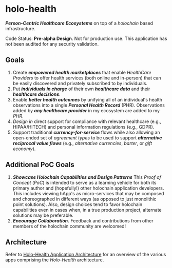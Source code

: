 # holo-health
_**Person-Centric Healthcare Ecosystems**_ on top of a _holochain_ based infrastructure.

Code Status: **Pre-alpha Design**. Not for production use. This application has not been audited for any security validation.

## Goals
   1. Create _**empowered health marketplaces**_ that enable _HealthCare Providers_ to offer health services (both online and in-person) that can be easily discovered and privately subscribed to by individuals.
   1. Put _**individuals in charge**_ of their own **_healthcare data_** and their _**healthcare decisions**_.
   1. Enable _**better health outcomes**_ by unifying all of an individual's health observations into a single _**Personal Health Record**_ (PHR). Observations added by _**any healthcare provider**_ in my ecosystem are added to my _PHR_.
   1. _Design in_ direct support for compliance with relevant healthcare (e.g., HIPAA/HITECH) and personal information regulations (e.g., GDPR). 
   1. Support traditional _**currency-for-service**_ flows while also allowing an open-ended set of _agreement types_ to be used to support _**alternative reciprocal value flows**_ (e.g., _alternative currencies_, _barter_, or _gift economy_). 
   
## Additional PoC Goals   
   1. _**Showcase Holochain Capabilities and Design Patterns**_ This _Proof of Concept_ (_PoC_) is intended to serve as a learning vehicle for both its primary author and (hopefully!) other holochain application developers. This includes viewing hApp's as micro-services that may be composed and choreographed in different ways (as opposed to just monolithic point solutions). Also, design choices tend to favor holochain capabilities even in cases when, in a true production project, alternate solutions may be preferable.
   1. _**Encourage Collaboration.**_ Feedback and contributions from other members of the holochain community are welcomed!

## Architecture
Refer to [Holo-Health Application Architecture](holo-health-app-architecture.md) for an overview of the various apps comprising the _Holo-Health_ architecture.
